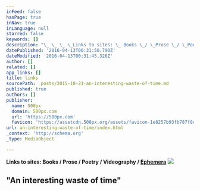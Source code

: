 ```yaml
---
inFeed: false
hasPage: true
inNav: true
inLanguage: null
starred: false
keywords: []
description: "\_ \_ \_ \_Links to sites: \_ Books \_/ \_Prose \_/ \_Poetry \_/ \_Videography \_/ \_Ephemera"
datePublished: '2016-04-13T00:31:50.790Z'
dateModified: '2016-04-13T00:31:45.326Z'
author: []
related: []
app_links: []
title: links
sourcePath: _posts/2015-10-21-an-interesting-waste-of-time.md
published: true
authors: []
publisher:
  name: 500px
  domain: 500px.com
  url: 'https://500px.com'
  favicon: 'https://assetcdn.500px.org/assets/favicon-1e8257b93fb787f8ceb66b5522ee853c.ico'
url: an-interesting-waste-of-time/index.html
_context: 'http://schema.org'
_type: MediaObject

---
```

**Links to sites:   Books  /  Prose  /  Poetry  /  Videography  /  [Ephemera][0]**
![](https://the-grid-user-content.s3-us-west-2.amazonaws.com/326537c1-9605-4a7d-8fd2-acc85977da30.jpg)

## "An interesting waste of time"

[0]: null